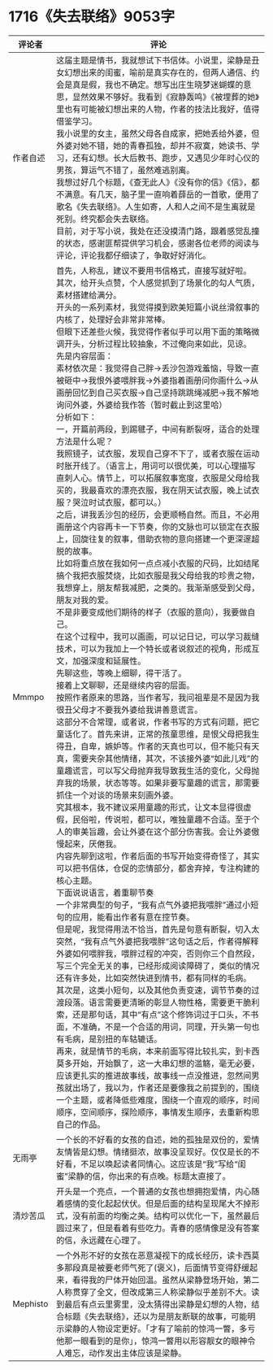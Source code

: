 # 1716《失去联络》9053字

评论者 | 评论 |
|---|---|
作者自述|这届主题是情书，我就想试下书信体。小说里，梁静是丑女幻想出来的闺蜜，喻前是真实存在的，但两人通信、约会是真是假，我也不确定。想写出庄生晓梦迷蝴蝶的意思，显然效果不够好。我看到《寂静轰鸣》《被埋葬的她》里也有可能被幻想出来的人物，作者的技法比我好，值得借鉴学习。<br/>我小说里的女主，虽然父母各自成家，把她丢给外婆，但外婆对她不错，她的青春孤独，却并不寂寞，她读书、学习，还有幻想。长大后教书、跑步，又遇见少年时心仪的男孩，算运气不错了，虽然难逃别离。<br/>我想过好几个标题，《查无此人》《没有你的信》《信》，都不满意。有几天，脑子里一直响着薛岳的一首歌，便用了歌名《失去联络》。人生如寄，人和人之间不是生离就是死别。终究都会失去联络。<br/>目前，对于写小说，我处在还没摸清门路，跟着感觉乱撞的状态，感谢匪帮提供学习机会，感谢各位老师的阅读与评论，评论我都仔细读了，争取好好消化。
Mmmpo| 首先，人称乱，建议不要用书信格式，直接写就好啦。<br/>其次，给开头点赞，个人感觉抓到了场景化的勾人气质，素材搭建给满分。<br/>开头的一系列素材，我觉得摸到欧美短篇小说丝滑叙事的内核了，处理好会非常非常棒。<br/>但眼下还差些火候，我觉得作者似乎可以用下面的策略微调开头，分析过程比较抽象，不过俺向来如此，见谅。<br/>先是内容层面：<br/>素材依次是：我觉得自己胖→丢沙包游戏羞恼，导致一直被砸中→我恨外婆喂胖我→外婆指着画册问你画什么→从画册回忆到自己买衣服→自己坚持跳跳绳减肥→我不解地询问外婆，外婆给我作答（暂时截止到这里哈）<br/>分析如下：<br/>一，开篇前两段，到踢毽子，中间有断裂呀，适合的处理方法是什么呢？<br/>我照镜子，试衣服，发现自己穿不下了，或者衣服在运动时胀开线了。（语言上，用词可以很优美，可以心理描写直刺人心。情节上，可以拓展叙事宽度，衣服是父母给我买的，我最喜欢的漂亮衣服，我在阴天试衣服，晚上试衣服？哭泣时试衣服，都可以。）<br/>之后，讲我丢沙包的经历，会更顺畅自然。而且，不必用画册这个内容再卡一下节奏，你的文脉也可以锁定在衣服上，回旋往复的叙事，借助衣物的意向搭建一个更深邃超脱的故事。<br/>比如将重点放在我如何一点点减小衣服的尺码，比如结尾搞个我把衣服焚烧，比如衣服是我父母给我的珍贵之物，我想穿上，朋友帮我减肥，之类的。我渐渐感受到父母，朋友对我的爱。<br/>不是非要变成他们期待的样子（衣服的意向），我要做自己。<br/>在这个过程中，我可以画画，可以记日记，可以学习裁缝技术，可以为我加上一个特长或者说叙述的视角，形成互文，加强深度和延展性。<br/>先聊这些，等晚上细聊，得干活了。<br/>接着上文聊聊，还是继续内容的层面。<br/>按照作者原来的思路，当作者写，我问祖辈是不是因为我很丑父母才不要我外婆给我讲善意谎言。<br/>这部分不合常理，或者说，作者书写的方式有问题，把它童话化了。首先来讲，正常的孩童思维，是恨父母把我生得丑，自卑，嫉妒等。作者的天真也可以，但不能只有天真，需要夹杂其他情绪，其次，不该接外婆“如此儿戏”的童趣谎言，可以写父母抛弃我导致我生活的变化，父母抛弃我的场景，状态等等。如果非要写童趣的谎言，那需要抓住一个对谈的场景来刻画外婆。<br/>究其根本，我不建议采用童趣的形式，让文本显得很虚假，民俗啦，传说啦，都可以，唯独童趣不合适。至于个人的审美旨趣，会让外婆在这个部分伤害我。会让外婆傲慢起来，厌倦我。<br/>内容先聊到这啦，作者后面的书写开始变得奇怪了，其实可以把书信体，仓促的恋情部分，都舍弃掉，专注构建的核心主题。<br/>下面说说语言，着重聊节奏<br/>一个非常典型的句子，“我有点气外婆把我喂胖”通过小短句的应用，能看出作者有意在控节奏。<br/>但是呢，我觉得用法不恰当，首先是句意有断裂，切入太突然，“我有点气外婆把我喂胖”这句话之后，作者得解释外婆如何喂胖我，喂胖过程的冲突，否则你三个自然段，写三个完全无关的事，已经形成阅读障碍了，类似的情况还有许多处，比如突然快进到情书，都有同样的毛病。<br/>其次是，这类小短句，以及其他负责变速，调节节奏的过渡段落。语言需要更清晰的彰显人物性格，需要更干脆利索，还是那句话，其中“有点”这个修饰词过于口头，不书面，不准确，不是一个合适的用词，同理，开头第一句也有毛病，是别扭的车轱辘话。<br/>再来，就是情节的毛病，本来前面写得比较扎实，到卡西莫多开始，开始飘了，这一大串幻想的滥觞，毫无必要，应该更扎实的推进故事线，故事线一点没推进，忽然间男孩就出场了，我以为，作者还是要像我之前提到的，围绕一个主题，或者降低些难度，围绕一个直观的顺序，时间顺序，空间顺序，探险顺序，事情发生顺序，去重新构思自己的作品。
无雨亭|一个长的不好看的女孩的自述，她的孤独是双份的，爱情友情皆是幻想。情绪挺浓，故事没呈现好。仅仅是长的不好看，不足以唤起读者同情心。这应该是“我”写给“闺蜜”梁静的信，你出来的有点晚。标题太直接了。
清炒苦瓜|开头是一个亮点，一个普通的女孩也想拥抱爱情，内心随着感情的变化起起伏伏。但是后面的结构呈现尾大不掉形式，没有前面的均衡之美。结构可以优化一下，虽然最后圆过来了，但是看着有些吃力。青春的感情像是没有答案的信，永远藏在心理了。
Mephisto|一个外形不好的女孩在恶意凝视下的成长经历，读卡西莫多那段真是被要老师气死了(褒义)，后面情节变得舒缓起来，看得我的尸体开始回温。虽然从梁静登场开始，第二人称贯穿了全文，但改成第三人称梁静似乎差别不大。读到最后有点云里雾里，没太猜得出梁静是幻想的人物，结合标题《失去联络》，还以为是朋友断联的故事，可能明示梁静的人物设定更好。「才有了喻前的惊鸿一瞥，多亏他那一眼看到的是你」，惊鸿一瞥用以形容靓女的眼神令人难忘，动作发出主体应该是梁静。